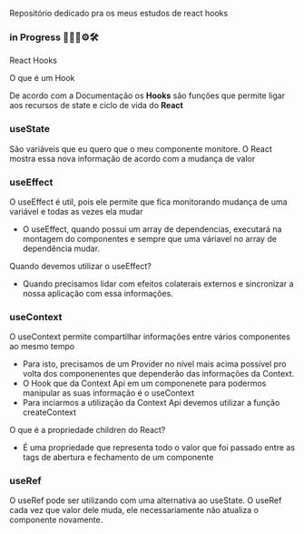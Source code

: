 Repositório dedicado pra os meus estudos de react hooks

### in Progress 👩🏾‍💻⚙🛠

React Hooks

O que é um Hook

<p>De acordo com a Documentação os <strong>Hooks</strong> são funções que permite ligar
aos recursos de state e ciclo de vida do <strong>React</strong></p>

### useState
São variáveis que eu quero que o meu componente monitore.
O React mostra essa nova informação de acordo com a mudança de valor

### useEffect
O useEffect é util, pois ele permite que fica monitorando mudança de uma variável e todas as vezes ela mudar
  -  O useEffect, quando possui um array de dependencias, executará na montagem do componentes e sempre que uma váriavel
  no array de dependência mudar.
  
Quando devemos utilizar o useEffect? 
  - Quando precisamos lidar com efeitos colaterais externos e sincronizar a nossa aplicação com essa informações.

### useContext
O useContext permite compartilhar informações entre vários componentes ao mesmo tempo
 - Para isto, precisamos de um Provider no nível mais acima possível pro volta dos componenentes que dependerão
das informações da Context.
 - O Hook que da Context Api em um componenete para podermos manipular as suas informação é o useContext
 - Para inciarmos a utilização da Context Api devemos utilizar a função createContext

O que é a propriedade children do React?
 - É uma propriedade que representa todo o valor que foi passado entre as tags de abertura e fechamento de um componente

### useRef
O useRef pode ser utilizando com uma alternativa ao useState. O useRef cada vez que valor dele muda,
ele necessariamente não atualiza o componente novamente.
